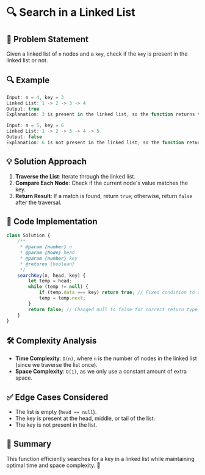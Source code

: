 # 🔍 Search in a Linked List

## 🚀 Problem Statement

Given a linked list of `n` nodes and a `key`, check if the `key` is present in the linked list or not.

## 🔍 Example

```javascript
Input: n = 4, key = 3
Linked List: 1 -> 2 -> 3 -> 4
Output: true
Explanation: 3 is present in the linked list, so the function returns true.

Input: n = 5, key = 6
Linked List: 1 -> 2 -> 3 -> 4 -> 5
Output: false
Explanation: 6 is not present in the linked list, so the function returns false.
```

## 💡 Solution Approach

1. **Traverse the List**: Iterate through the linked list.
2. **Compare Each Node**: Check if the current node's value matches the key.
3. **Return Result**: If a match is found, return `true`; otherwise, return `false` after the traversal.

## 📝 Code Implementation

```javascript
class Solution {
    /**
     * @param {number} n
     * @param {Node} head
     * @param {number} key
     * @returns {boolean}
     */
    searchKey(n, head, key) {
        let temp = head;
        while (temp != null) {
            if (temp.data === key) return true; // Fixed condition to check node data
            temp = temp.next;
        }
        return false; // Changed null to false for correct return type
    }
}
```

## 🛠 Complexity Analysis

- **Time Complexity**: `O(n)`, where `n` is the number of nodes in the linked list (since we traverse the list once).
- **Space Complexity**: `O(1)`, as we only use a constant amount of extra space.

## ✅ Edge Cases Considered

- The list is empty (`head == null`).
- The key is present at the head, middle, or tail of the list.
- The key is not present in the list.

## 🎯 Summary

This function efficiently searches for a key in a linked list while maintaining optimal time and space complexity. 🚀

